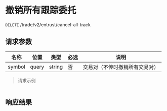 # 撤销所有跟踪委托

`DELETE` /trade/v2/entrust/cancel-all-track

## 请求参数

| 名称     | 位置    | 类型     | 必选 | 说明              |
|--------|-------|--------|----|-----------------|
| symbol | query | string | 否  | 交易对（不传时撤销所有交易对） |

> 请求示例

```shell

```

## 响应结果

```json

```

